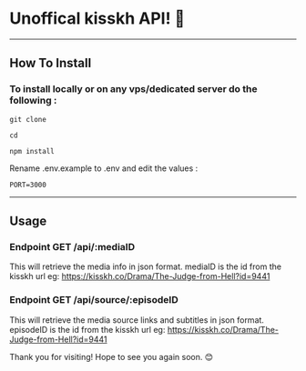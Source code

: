 # Unoffical kisskh API! 👋

---

## How To Install
### To install locally or on any vps/dedicated server do the following :
```
git clone 
```
```
cd
```
```
npm install
```

Rename .env.example to .env and edit the values :
```
PORT=3000
```
---

## Usage

### Endpoint GET /api/:mediaID

This will retrieve the media info in json format.
mediaID is the id from the kisskh url eg: https://kisskh.co/Drama/The-Judge-from-Hell?id=9441

### Endpoint GET /api/source/:episodeID

This will retrieve the media source links and subtitles in json format.
episodeID is the id from the kisskh url eg: https://kisskh.co/Drama/The-Judge-from-Hell?id=9441

Thank you for visiting! Hope to see you again soon. 😊
